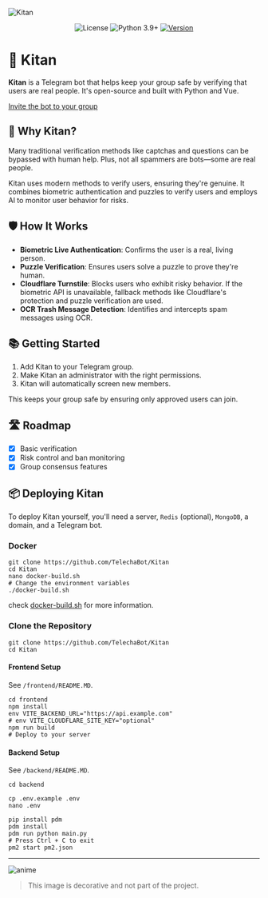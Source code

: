![Kitan](https://github.com/TelechaBot/Kitan/blob/main/.github/project_cover.webp?raw=true)

<p align="center">
  <img alt="License" src="https://img.shields.io/badge/LICENSE-Apache%202.0-blue.svg" />
  <img src="https://img.shields.io/badge/Python-3.9%2B-green.svg" alt="Python 3.9+" />
  <a href="https://github.com/TelechaBot/Kitan/releases"><img src="https://img.shields.io/github/v/release/TelechaBot/Kitan?style=plastic" alt="Version" ></a>
</p>

# 🌟 Kitan

**Kitan** is a Telegram bot that helps keep your group safe by verifying that users are real people. It's open-source
and built with Python and Vue.

[Invite the bot to your group](https://t.me/SmartVerifyBot?startgroup&admin=can_invite_users+restrict_members+delete_messages)

## 🚀 Why Kitan?

Many traditional verification methods like captchas and questions can be bypassed with human help. Plus, not all
spammers are bots—some are real people.

Kitan uses modern methods to verify users, ensuring they're genuine. It combines biometric authentication and puzzles to
verify users and employs AI to monitor user behavior for risks.

## 🛡️ How It Works

- **Biometric Live Authentication**: Confirms the user is a real, living person.
- **Puzzle Verification**: Ensures users solve a puzzle to prove they're human.
- **Cloudflare Turnstile**: Blocks users who exhibit risky behavior. If the biometric API is unavailable, fallback
  methods like Cloudflare's protection and puzzle verification are used.
- **OCR Trash Message Detection**: Identifies and intercepts spam messages using OCR.

## 📚 Getting Started

1. Add Kitan to your Telegram group.
2. Make Kitan an administrator with the right permissions.
3. Kitan will automatically screen new members.

This keeps your group safe by ensuring only approved users can join.

## 🛣️ Roadmap

- [x] Basic verification
- [x] Risk control and ban monitoring
- [x] Group consensus features

## 📦 Deploying Kitan

To deploy Kitan yourself, you'll need a server, `Redis` (optional), `MongoDB`, a domain, and a Telegram bot.

### Docker

```shell
git clone https://github.com/TelechaBot/Kitan
cd Kitan
nano docker-build.sh
# Change the environment variables
./docker-build.sh
```

check [docker-build.sh](./docker-build.sh) for more information.

### Clone the Repository

```shell
git clone https://github.com/TelechaBot/Kitan
cd Kitan
```

#### Frontend Setup

See `/frontend/README.MD`.

```shell
cd frontend
npm install
env VITE_BACKEND_URL="https://api.example.com"
# env VITE_CLOUDFLARE_SITE_KEY="optional"
npm run build
# Deploy to your server
```

#### Backend Setup

See `/backend/README.MD`.

```shell
cd backend

cp .env.example .env
nano .env

pip install pdm
pdm install
pdm run python main.py
# Press Ctrl + C to exit
pm2 start pm2.json
```

---

![anime](https://github.com/TelechaBot/Kitan/blob/main/.github/anime.webp?raw=true)
> This image is decorative and not part of the project.
